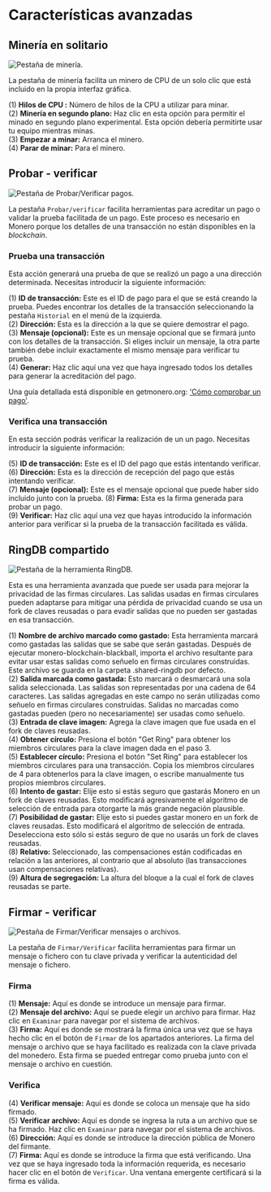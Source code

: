 # Características avanzadas

## Minería en solitario
![Pestaña de minería.](media/black_mining.png)

La pestaña de minería facilita un minero de CPU de un solo clic que está incluido en la propia interfaz gráfica.

(1) **Hilos de CPU :** Número de hilos de la CPU a utilizar para minar.    
(2) **Minería en segundo plano:** Haz clic en esta opción para permitir el minado en segundo plano experimental. Esta opción debería permitirte usar tu equipo mientras minas.    
(3) **Empezar a minar:** Arranca el minero.    
(4) **Parar de minar:** Para el minero.    

## Probar - verificar
![Pestaña de Probar/Verificar pagos.](media/black_prove-check.png)

La pestaña `Probar/verificar` facilita herramientas para acreditar un pago o validar la prueba facilitada de un pago. Este proceso es necesario en Monero porque los detalles de una transacción no están disponibles en la _blockchain_.

### Prueba una transacción
Esta acción generará una prueba de que se realizó un pago a una dirección determinada. Necesitas introducir la siguiente información:

(1) **ID de transacción:** Este es el ID de pago para el que se está creando la prueba. Puedes encontrar los detalles de la transacción seleccionando la pestaña `Historial` en el menú de la izquierda.    
(2) **Dirección:** Esta es la dirección a la que se quiere demostrar el pago.    
(3) **Mensaje (opcional):** Este es un mensaje opcional que se firmará junto con los detalles de la transacción. Si eliges incluir un mensaje, la otra parte también debe incluir exactamente el mismo mensaje para verificar tu prueba.    
(4) **Generar:** Haz clic aquí una vez que haya ingresado todos los detalles para generar la acreditación del pago.
&nbsp;

Una guía detallada está disponible en getmonero.org: ['Cómo comprobar un pago'](https://www.getmonero.org/es/resources/user-guides/prove-payment.html).

### Verifica una transacción
En esta sección podrás verificar la realización de un un pago. Necesitas introducir la siguiente información:

(5) **ID de transacción:** Este es el ID del pago que estás intentando verificar.    
(6) **Dirección:** Esta es la dirección de recepción del pago que estás intentando verificar.    
(7) **Mensaje (opcional):** Este es el mensaje opcional que puede haber sido incluido junto con la prueba.
(8) **Firma:** Esta es la firma generada para probar un pago.    
(9) **Verificar:** Haz clic aquí una vez que hayas introducido la información anterior para verificar si la prueba de la transacción facilitada es válida.

## RingDB compartido
![Pestaña de la herramienta RingDB.](media/black_sharedringdb.png)

Esta es una herramienta avanzada que puede ser usada para mejorar la privacidad de las firmas circulares. Las salidas usadas en firmas circulares pueden adaptarse para mitigar una pérdida de privacidad cuando se usa un fork de claves reusadas o para evadir salidas que no pueden ser gastadas en esa transacción.

(1) **Nombre de archivo marcado como gastado:** Esta herramienta marcará como gastadas las salidas que se sabe que serán gastadas. Después de ejecutar monero-blockchain-blackball, importa el archivo resultante para evitar usar estas salidas como señuelo en firmas circulares construidas. Este archivo se guarda en la carpeta .shared-ringdb por defecto.    
(2) **Salida marcada como gastada:** Esto marcará o desmarcará una sola salida seleccionada. Las salidas son representadas por una cadena de 64 caracteres. Las salidas agregadas en este campo no serán utilizadas como señuelo en firmas circulares construidas. Salidas no marcadas como gastadas pueden (pero no necesariamente) ser usadas como señuelo.    
(3) **Entrada de clave imagen:** Agrega la clave imagen que fue usada en el fork de claves reusadas.    
(4) **Obtener círculo:** Presiona el botón "Get Ring" para obtener los miembros circulares para la clave imagen dada en el paso 3.    
(5) **Establecer círculo:** Presiona el botón "Set Ring" para establecer los miembros circulares para una transacción. Copia los miembros circulares de 4 para obtenerlos para la clave imagen, o escribe manualmente tus propios miembros circulares.    
(6) **Intento de gastar:** Elije esto si estás seguro que gastarás Monero en un fork de claves reusadas. Esto modificará agresivamente el algoritmo de selección de entrada para otorgarte la más grande negación plausible.    
(7) **Posibilidad de gastar:** Elije esto si puedes gastar monero en un fork de claves reusadas. Esto modificará el algoritmo de selección de entrada. Deselecciona esto sólo si estás seguro de que no usarás un fork de claves reusadas.    
(8) **Relativo:** Seleccionado, las compensaciones están codificadas en relación a las anteriores, al contrario que al absoluto (las transacciones usan compensaciones relativas).    
(9) **Altura de segregación:** La altura del bloque a la cual el fork de claves reusadas se parte.    

## Firmar - verificar
![Pestaña de Firmar/Verificar mensajes o archivos.](media/black_sign-verify.png)

La pestaña de `Firmar/Verificar` facilita herramientas para firmar un mensaje o fichero con tu clave privada y verificar la autenticidad del mensaje o fichero.

### Firma

(1) **Mensaje:** Aquí es donde se introduce un mensaje para firmar.    
(2) **Mensaje del archivo:** Aquí se puede elegir un archivo para firmar. Haz clic en `Examinar` para navegar por el sistema de archivos.    
(3) **Firma:** Aquí es donde se mostrará la firma única una vez que se haya hecho clic en el botón de `Firmar` de los apartados anteriores. La firma del mensaje o archivo que se haya facilitado es realizada con la clave privada del monedero. Esta firma se pueded entregar como prueba junto con el mensaje o archivo en cuestión.

### Verifica

(4) **Verificar mensaje:** Aquí es donde se coloca un mensaje que ha sido firmado.    
(5) **Verificar archivo:** Aquí es donde se ingresa la ruta a un archivo que se ha firmado. Haz clic en `Examinar` para navegar por el sistema de archivos.    
(6) **Dirección:** Aquí es donde se introduce la dirección pública de Monero del firmante.    
(7) **Firma:** Aquí es donde se introduce la firma que está verificando. Una vez que se haya ingresado toda la información requerida, es necesario hacer clic en el botón de `Verificar`. Una ventana emergente certificará si la firma es válida.
